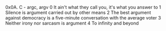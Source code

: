 0x0A. C - argc, argv
0 It ain't what they call you, it's what you answer to
1 Silence is argument carried out by other means
2 The best argument against democracy is a five-minute conversation with the average voter
3 Neither irony nor sarcasm is argument
4 To infinity and beyond
